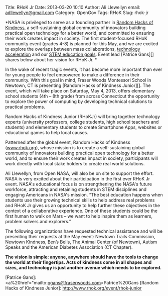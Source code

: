 Title: RHoK Jr
Date: 2013-03-20 10:10
Author: Ali Llewellyn
email: adllewellyn@gmail.com
Category: OpenGov
Tags: RHoK
Slug: rhok-jr

*NASA is privileged to serve as a founding partner in [Random Hacks of
Kindness][], a self-sustaining global community of innovators building
practical open technology for a better world, and committed to ensuring
their work creates impact in society. The first student-focused RHoK
community event (grades 4-8) is planned for this May, and we are excited
to explore the overlaps between mass collaborations, [technology
acceleration][] and our [STEM education goals][]. Event lead [Patrice
Gans][] shares below about her vision for RHoK Jr. *

In the wake of recent tragic events, it has become more important than
ever for young people to feel empowered to make a difference in their
community. With this goal in mind, Fraser Woods Montessori School in
Newtown, CT is presenting [Random Hacks of Kindness Junior][]. The
event, which will take place on Saturday, May 4, 2013, offers elementary
school students (4th – 8th grade) from across Connecticut the
opportunity to explore the power of computing by developing technical
solutions to practical problems.

Random Hacks of Kindness Junior (RHoKJr) will bring together technology
experts (university professors, college students, high school teachers
and students) and elementary students to create Smartphone Apps,
websites or educational games to help local causes.

Patterned after the global event, Random Hacks of Kindness
(www.rhok.org), whose mission is to create a self-sustaining global
community of innovators building practical open technology for a better
world, and to ensure their work creates impact in society, participants
will work directly with local stake holders to create real world
solutions.

Ali Llewellyn, from Open NASA, will also be on site to support the
effort. NASA is very excited about their participation in the first ever
RHoK Jr event. NASA's educational focus is on strengthening the NASA's
future workforce, attracting and retaining students in STEM disciplines
and engaging Americans in NASA's mission. “The best education happens
when students use their growing technical skills to help address real
problems and RHoK Jr gives us an opportunity to help further these
objectives in the context of a collaborative experience. One of these
students could be the first human to walk on Mars – we want to help
inspire them as learners, problem solvers and explorers.”

The following organizations have requested technical assistance and will
be presenting their requests at the May event: Newtown Trails
Commission, Newtown Kindness, Ben’s Bells, The Animal Center (of
Newtown), Autism Speaks and the American Diabetes Association (CT
Chapter).

**The vision is simple: anyone, anywhere should have the tools to change
the world at their fingertips. Acts of kindness come in all shapes and
sizes, and technology is just another avenue which needs to be
explored.**

  [Random Hacks of Kindness]: http://www.rhok.org/
  [technology acceleration]: http://open.nasa.gov/plan/technology-accelerators/
  [STEM education goals]: http://www.nasa.gov/offices/education/about/index.html
  [Patrice Gans]: <a%20href="mailto:pgans@fraserwoods.com>Patrice%20Gans</a>
  [Random Hacks of Kindness Junior]: http://www.rhok.org/event/rhok-junior
